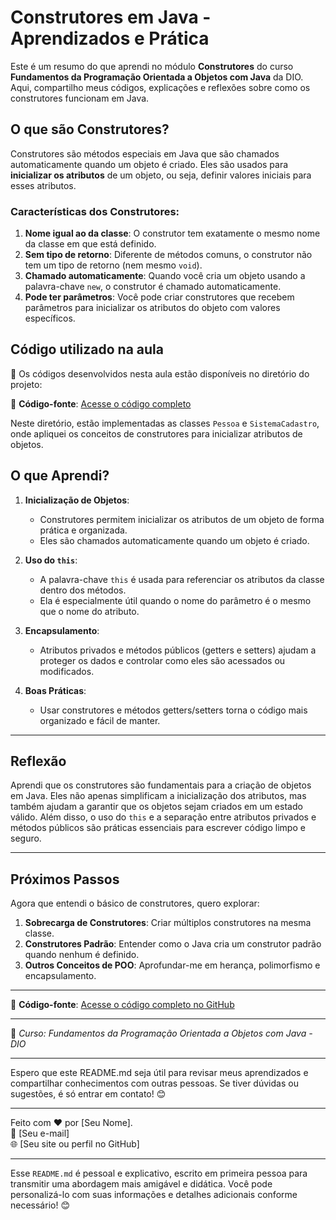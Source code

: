 # Construtores em Java - Aprendizados e Prática

Este é um resumo do que aprendi no módulo **Construtores** do curso **Fundamentos da Programação Orientada a Objetos com Java** da DIO. Aqui, compartilho meus códigos, explicações e reflexões sobre como os construtores funcionam em Java.

## O que são Construtores?

Construtores são métodos especiais em Java que são chamados automaticamente quando um objeto é criado. Eles são usados para **inicializar os atributos** de um objeto, ou seja, definir valores iniciais para esses atributos.

### Características dos Construtores:

1. **Nome igual ao da classe**: O construtor tem exatamente o mesmo nome da classe em que está definido.
2. **Sem tipo de retorno**: Diferente de métodos comuns, o construtor não tem um tipo de retorno (nem mesmo `void`).
3. **Chamado automaticamente**: Quando você cria um objeto usando a palavra-chave `new`, o construtor é chamado automaticamente.
4. **Pode ter parâmetros**: Você pode criar construtores que recebem parâmetros para inicializar os atributos do objeto com valores específicos.

## Código utilizado na aula

📂 Os códigos desenvolvidos nesta aula estão disponíveis no diretório do projeto:

🔗 **Código-fonte**: [Acesse o código completo](https://github.com/joaofelipegalvao/dio-trilha-java-basico/tree/main/programacao-orientada-a-objetos/ConstrutoresJava/src/construtores)

Neste diretório, estão implementadas as classes `Pessoa` e `SistemaCadastro`, onde apliquei os conceitos de construtores para inicializar atributos de objetos.

## O que Aprendi?

1. **Inicialização de Objetos**:

   - Construtores permitem inicializar os atributos de um objeto de forma prática e organizada.
   - Eles são chamados automaticamente quando um objeto é criado.

2. **Uso do `this`**:

   - A palavra-chave `this` é usada para referenciar os atributos da classe dentro dos métodos.
   - Ela é especialmente útil quando o nome do parâmetro é o mesmo que o nome do atributo.

3. **Encapsulamento**:

   - Atributos privados e métodos públicos (getters e setters) ajudam a proteger os dados e controlar como eles são acessados ou modificados.

4. **Boas Práticas**:
   - Usar construtores e métodos getters/setters torna o código mais organizado e fácil de manter.

---

## Reflexão

Aprendi que os construtores são fundamentais para a criação de objetos em Java. Eles não apenas simplificam a inicialização dos atributos, mas também ajudam a garantir que os objetos sejam criados em um estado válido. Além disso, o uso do `this` e a separação entre atributos privados e métodos públicos são práticas essenciais para escrever código limpo e seguro.

---

## Próximos Passos

Agora que entendi o básico de construtores, quero explorar:

1. **Sobrecarga de Construtores**: Criar múltiplos construtores na mesma classe.
2. **Construtores Padrão**: Entender como o Java cria um construtor padrão quando nenhum é definido.
3. **Outros Conceitos de POO**: Aprofundar-me em herança, polimorfismo e encapsulamento.

---

🔗 **Código-fonte**: [Acesse o código completo no GitHub](https://github.com/joaofelipegalvao/dio-trilha-java-basico/tree/main/programacao-orientada-a-objetos/ConstrutoresJava/src/construtores)

---

📌 _Curso: Fundamentos da Programação Orientada a Objetos com Java - DIO_

---

Espero que este README.md seja útil para revisar meus aprendizados e compartilhar conhecimentos com outras pessoas. Se tiver dúvidas ou sugestões, é só entrar em contato! 😊

---

Feito com ❤️ por [Seu Nome].  
📧 [Seu e-mail]  
🌐 [Seu site ou perfil no GitHub]

---

Esse `README.md` é pessoal e explicativo, escrito em primeira pessoa para transmitir uma abordagem mais amigável e didática. Você pode personalizá-lo com suas informações e detalhes adicionais conforme necessário! 😊
